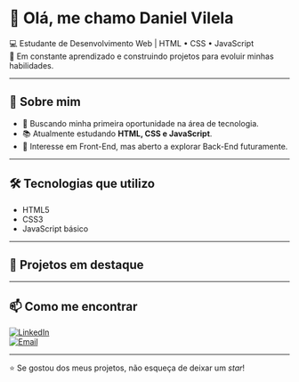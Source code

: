 # 👋 Olá, me chamo Daniel Vilela

💻 Estudante de Desenvolvimento Web | HTML • CSS • JavaScript  
🚀 Em constante aprendizado e construindo projetos para evoluir minhas habilidades.  

---

## 📌 Sobre mim
- 🎯 Buscando minha primeira oportunidade na área de tecnologia.  
- 📚 Atualmente estudando **HTML, CSS e JavaScript**.  
- 🌱 Interesse em Front-End, mas aberto a explorar Back-End futuramente.  

---

## 🛠️ Tecnologias que utilizo
- HTML5  
- CSS3  
- JavaScript básico  

---

## 📂 Projetos em destaque

 


---

## 📫 Como me encontrar
[![LinkedIn](https://img.shields.io/badge/LinkedIn-0077B5?style=flat&logo=linkedin&logoColor=white)](https://www.linkedin.com/in/daniel-vilela-223684211/)  
[![Email](https://img.shields.io/badge/Email-D14836?style=flat&logo=gmail&logoColor=white)](mailto:danielvilela1497@outlook.com)  

---
⭐ Se gostou dos meus projetos, não esqueça de deixar um *star*!
